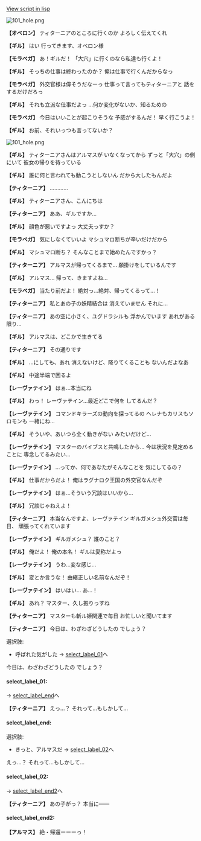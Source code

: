 [View script in lisp](../scripts/110160620.txt)

![101_hole.png](../images/backgrounds/101_hole.png)

**【オベロン】**
ティターニアのところに行くのか
よろしく伝えてくれ

**【ギル】**
はい
行ってきます、オベロン様

**【モラベガ】**
あ！ギルだ！
「大穴」に行くのなら私達も行くよ！

**【ギル】**
そっちの仕事は終わったのか？
俺は仕事で行くんだからなっ

**【モラベガ】**
外交官様は偉そうだなーっ
仕事って言ってもティターニアと
話をするだけだろっ

**【ギル】**
それも立派な仕事だよっ
…何か変化がないか、知るための

**【モラベガ】**
今日はいいことが起こりそうな
予感がするんだ！
早く行こうよ！

**【ギル】**
お前、それいっつも言ってないか？

![101_hole.png](../images/backgrounds/101_hole.png)

**【ギル】**
ティターニアさんはアルマスが
いなくなってから
ずっと「大穴」の側にいて
彼女の帰りを待っている

**【ギル】**
誰に何と言われても動こうとしないん
だから大したもんだよ

**【ティターニア】**
…………

**【ギル】**
ティターニアさん、こんにちは

**【ティターニア】**
ああ、ギルですか…

**【ギル】**
顔色が悪いですよっ
大丈夫っすか？

**【モラベガ】**
気にしなくていいよ
マシュマロ断ちが辛いだけだから

**【ギル】**
マシュマロ断ち？
そんなことまで始めたんですかっ？

**【ティターニア】**
アルマスが帰ってくるまで…
願掛けをしているんです

**【ギル】**
アルマス…
帰って、きますよね…

**【モラベガ】**
当たり前だよ！
絶対っ…絶対、帰ってくるって…！

**【ティターニア】**
私とあの子の妖精結合は
消えていません
それに…

**【ティターニア】**
あの空に小さく、ユグドラシルも
浮かんでいます
あれがある限り…

**【ギル】**
アルマスは、どこかで生きてる

**【ティターニア】**
その通りです

**【ギル】**
…にしても、あれ
消えないけど、降りてくることも
ないんだよなあ

**【ギル】**
中途半端で困るよ

**【レーヴァテイン】**
はぁ…本当にね

**【ギル】**
わっ！
レーヴァテイン…最近どこで何を
してるんだ？

**【レーヴァテイン】**
コマンドキラーズの動向を探ってるの
ヘレナもカリスもソロモンも
一緒にね…

**【ギル】**
そういや、あいつら全く動きがない
みたいだけど…

**【レーヴァテイン】**
マスターのバイブスと共鳴したから…
今は状況を見定めることに
専念してるみたい…

**【レーヴァテイン】**
…ってか、何であなたがそんなことを
気にしてるの？

**【ギル】**
仕事だからだよ！
俺はラグナロク王国の外交官なんだぞ

**【レーヴァテイン】**
はぁ…そういう冗談はいいから…

**【ギル】**
冗談じゃねえよ！

**【ティターニア】**
本当なんですよ、レーヴァテイン
ギルガメシュ外交官は毎日、
頑張ってくれています

**【レーヴァテイン】**
ギルガメシュ？
誰のこと？

**【ギル】**
俺だよ！
俺の本名！
ギルは愛称だよっ

**【レーヴァテイン】**
うわ…変な感じ…

**【ギル】**
変とか言うな！
由緒正しい名前なんだぞ！

**【レーヴァテイン】**
はいはい…
あ…！

**【ギル】**
あれ？
マスター、久し振りっすね

**【ティターニア】**
マスターも斬ル姫関連で毎日
お忙しいと聞いてます

**【ティターニア】**
今日は、わざわざどうしたの
でしょう？

選択肢:
- 呼ばれた気がした → [select_label_01](#select_label_01)へ

今日は、わざわざどうしたの
でしょう？

#### select_label_01:
 → [select_label_end](#select_label_end)へ

**【ティターニア】**
えっ…？
それって…もしかして…

#### select_label_end:

選択肢:
- きっと、アルマスだ → [select_label_02](#select_label_02)へ

えっ…？
それって…もしかして…

#### select_label_02:
 → [select_label_end2](#select_label_end2)へ

**【ティターニア】**
あの子がっ？
本当に――

#### select_label_end2:

**【アルマス】**
絶・帰還ーーーっ！
